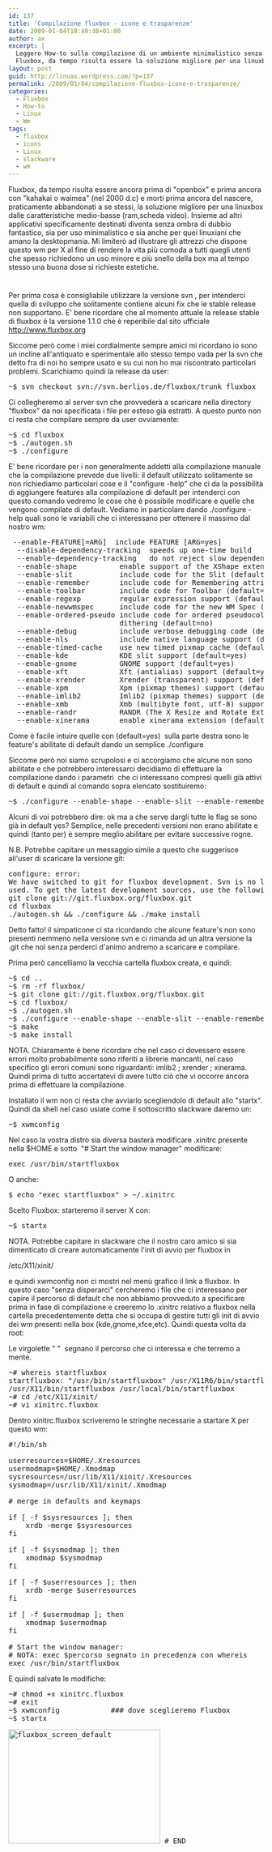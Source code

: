 ```yaml
---
id: 137
title: 'Compilazione fluxbox - icone e trasparenze'
date: 2009-01-04T18:49:38+01:00
author: ax
excerpt: |
  Leggero How-to sulla compilazione di un ambiente minimalistico senza tralasciare l'aspetto estetico con l'abilitazione di icone, bar e trasparenze.
  Fluxbox, da tempo risulta essere la soluzione migliore per una linuxbox dalle caratteristiche medio-basse (ram,scheda video).
layout: post
guid: http://linuax.wordpress.com/?p=137
permalink: /2009/01/04/compilazione-fluxbox-icone-e-trasparenze/
categories:
  - Fluxbox
  - How-to
  - Linux
  - Wm
tags:
  - fluxbox
  - icons
  - Linux
  - slackware
  - wm
---
```

Fluxbox, da tempo risulta essere ancora prima di "openbox" e prima ancora con "kahakai o waimea" (nel 2000 d.c) e morti prima ancora del nascere, praticamente abbandonati a se stessi, la soluzione migliore per una linuxbox dalle caratteristiche medio-basse (ram,scheda video). Insieme ad altri applicativi specificamente destinati diventa senza ombra di dubbio fantastico, sia per uso minimalistico e sia anche per quei linuxiani che amano la desktopmania. Mi limiterò ad illustrare gli attrezzi che dispone questo wm per X al fine di rendere la vita più comoda a tutti quegli utenti che spesso richiedono un uso minore e più snello della box ma al tempo stesso una buona dose si richieste estetiche.

#

Per prima cosa è consigliabile utilizzare la versione svn , per intenderci quella di sviluppo che solitamente contiene alcuni fix che le stable release non supportano. E' bene ricordare che al momento attuale la release stable di fluxbox è la versione 1.1.0 che è reperibile dal sito ufficiale <a href="http://www.fluxbox.org" target="_blank">http://www.fluxbox.org</a>

Siccome però come i miei cordialmente sempre amici mi ricordano io sono un incline all'antiquato e sperimentale allo stesso tempo vada per la svn che detto fra di noi ho sempre usato e su cui non ho mai riscontrato particolari problemi. Scarichiamo quindi la release da user:

<pre>~$ svn checkout svn://svn.berlios.de/fluxbox/trunk fluxbox</pre>

Ci collegheremo al server svn che provvederà a scaricare nella directory "fluxbox" da noi specificata i file per esteso già estratti. A questo punto non ci resta che compilare sempre da user ovviamente:

<pre>~$ cd fluxbox
~$ ./autogen.sh
~$ ./configure</pre>

E' bene ricordare per i non generalmente addetti alla compilazione manuale che la compilazione prevede due livelli: il default utilizzato solitamente se non richiediamo particolari cose e il "configure -help" che ci da la possibilità di aggiungere features alla compilazione di default per intenderci con questo comando vedremo le cose che è possibile modificare e quelle che vengono compilate di default. Vediamo in particolare dando ./configure -help quali sono le variabili che ci interessano per ottenere il massimo dal nostro wm:

<pre> --enable-FEATURE[=ARG]  include FEATURE [ARG=yes]
  --disable-dependency-tracking  speeds up one-time build
  --enable-dependency-tracking   do not reject slow dependency extractors
  --enable-shape          enable support of the XShape extension (default=yes)
  --enable-slit           include code for the Slit (default=yes)
  --enable-remember       include code for Remembering attributes (default=yes)
  --enable-toolbar        include code for Toolbar (default=yes)
  --enable-regexp         regular expression support (default=yes)
  --enable-newwmspec      include code for the new WM Spec (default=yes)
  --enable-ordered-pseudo include code for ordered pseudocolor (8bpp)
                          dithering (default=no)
  --enable-debug          include verbose debugging code (default=no)
  --enable-nls            include native language support (default=no)
  --enable-timed-cache    use new timed pixmap cache (default=yes)
  --enable-kde            KDE slit support (default=yes)
  --enable-gnome          GNOME support (default=yes)
  --enable-xft            Xft (antialias) support (default=yes)
  --enable-xrender        Xrender (transparent) support (default=yes)
  --enable-xpm            Xpm (pixmap themes) support (default=yes)
  --enable-imlib2         Imlib2 (pixmap themes) support (default=yes)
  --enable-xmb            Xmb (multibyte font, utf-8) support (default=yes)
  --enable-randr          RANDR (The X Resize and Rotate Extension) support (default=yes)
  --enable-xinerama       enable xinerama extension (default=yes)</pre>

Come è facile intuire quelle con (default=yes)  sulla parte destra sono le feature's abilitate di default dando un semplice ./configure

Siccome però noi siamo scrupolosi e ci accorgiamo che alcune non sono abilitate e che potrebbero interessarci decidiamo di effettuare la compilazione dando i parametri  che ci interessano compresi quelli già attivi di default e quindi al comando sopra elencato sostituiremo:

<pre>~$ ./configure --enable-shape --enable-slit --enable-remember --enable-toolbar --enable-regexp --enable-newwmspec  --enable-nls --enable-timed-cache --enable-kde --enable-gnome --enable-xft --enable-xrender --enable-xpm --enable-imlib2 --enable-xmb --enable-randr --enable-xinerama</pre>

Alcuni di voi potrebbero dire: ok ma a che serve dargli tutte le flag se sono già in default yes? Semplice, nelle precedenti versioni non erano abilitate e quindi (tanto per) è sempre meglio abilitare per evitare successive rogne.

N.B. Potrebbe capitare un messaggio simile a questo che suggerisce all'user di scaricare la versione git:

<pre>configure: error:
We have switched to git for fluxbox development. Svn is no longer being
used. To get the latest development sources, use the following commands:
git clone git://git.fluxbox.org/fluxbox.git
cd fluxbox
./autogen.sh && ./configure && ./make install</pre>

Detto fatto! il simpaticone ci sta ricordando che alcune feature's non sono presenti nemmeno nella versione svn e ci rimanda ad un altra versione la .git che noi senza perderci d'animo andremo a scaricare e compilare.

Prima però cancelliamo la vecchia cartella fluxbox creata, e quindi:

<pre>~$ cd ..
~$ rm -rf fluxbox/
~$ git clone git://git.fluxbox.org/fluxbox.git
~$ cd fluxbox/
~$ ./autogen.sh
~$ ./configure --enable-shape --enable-slit --enable-remember --enable-toolbar --enable-regexp --enable-newwmspec  --enable-nls --enable-timed-cache --enable-kde --enable-gnome --enable-xft --enable-xrender --enable-xpm --enable-imlib2 --enable-xmb --enable-randr --enable-xinerama
~$ make
~$ make install</pre>

NOTA. Chiaramente è bene ricordare che nel caso ci dovessero essere errori molto probabilmente sono riferiti a librerie mancanti, nel caso specifico gli errori comuni sono riguardanti: imlib2 ; xrender ; xinerama. Quindi prima di tutto accertatevi di avere tutto ciò che vi occorre ancora prima di effettuare la compilazione.

Installato il wm non ci resta che avviarlo scegliendolo di default allo "startx". Quindi da shell nel caso usiate come il sottoscritto slackware daremo un:

<pre>~$ xwmconfig</pre>

Nel caso la vostra distro sia diversa basterà modificare .xinitrc presente nella $HOME e sotto  "# Start the window manager" modificare:

<pre>exec /usr/bin/startfluxbox</pre>

O anche:

<pre>$ <span class="code-input">echo "exec startfluxbox" &gt; ~/.xinitrc</span></pre>

Scelto Fluxbox: starteremo il server X con:

<pre>~$ startx</pre>

NOTA. Potrebbe capitare in slackware che il nostro caro amico si sia dimenticato di creare automaticamente l'init di avvio per fluxbox in

/etc/X11/xinit/

e quindi xwmconfig non ci mostri nel menù grafico il link a fluxbox. In questo caso "senza disperarci" cercheremo i file che ci interessano per capire il percorso di default che non abbiamo provveduto a specificare prima in fase di compilazione e creeremo lo .xinitrc relativo a fluxbox nella cartella precedentemente detta che si occupa di gestire tutti gli init di avvio dei wm presenti nella box (kde,gnome,xfce,etc). Quindi questa volta da root:

Le virgolette " "  segnano il percorso che ci interessa e che terremo a mente.

<pre>~# whereis startfluxbox
startfluxbox: "/usr/bin/startfluxbox" /usr/X11R6/bin/startfluxbox /usr/bin/X11/startfluxbox
/usr/X11/bin/startfluxbox /usr/local/bin/startfluxbox
~# cd /etc/X11/xinit/
~# vi xinitrc.fluxbox</pre>

Dentro xinitrc.fluxbox scriveremo le stringhe necessarie a startare X per questo wm:

<pre>#!/bin/sh

userresources=$HOME/.Xresources
usermodmap=$HOME/.Xmodmap
sysresources=/usr/lib/X11/xinit/.Xresources
sysmodmap=/usr/lib/X11/xinit/.Xmodmap

# merge in defaults and keymaps

if [ -f $sysresources ]; then
    xrdb -merge $sysresources
fi

if [ -f $sysmodmap ]; then
    xmodmap $sysmodmap
fi

if [ -f $userresources ]; then
    xrdb -merge $userresources
fi

if [ -f $usermodmap ]; then
    xmodmap $usermodmap
fi

# Start the window manager:
# NOTA: exec $percorso segnato in precedenza con whereis
exec /usr/bin/startfluxbox</pre>

E quindi salvate le modifiche:

<pre>~# chmod +x xinitrc.fluxbox
~# exit
~$ xwmconfig            ### dove sceglieremo Fluxbox
~$ startx</pre>

<pre><img class="alignnone size-medium wp-image-185" title="fluxbox_screen_default" src="http://linuax.files.wordpress.com/2009/01/fluxbox_screen1.jpg?w=300" alt="fluxbox_screen_default" width="300" height="225" /> # END</pre>